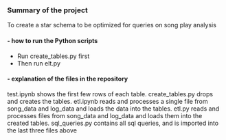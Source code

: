 ### Summary of the project

To create a star schema to be optimized for queries on song play analysis

#### - how to run the Python scripts
- Run create_tables.py first
- Then run elt.py

#### - explanation of the files in the repository

test.ipynb shows the first few rows of each table.
create_tables.py drops and creates the tables. 
etl.ipynb reads and processes a single file from song_data and log_data and loads the data into the tables. 
etl.py reads and processes files from song_data and log_data and loads them into the created tables. sql_queries.py contains all sql queries, and is imported into the last three files above
